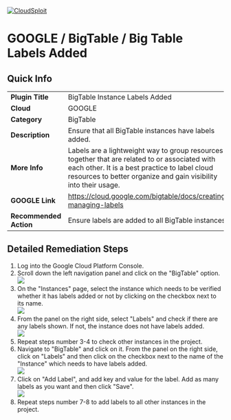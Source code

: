 [![CloudSploit](https://cloudsploit.com/img/logo-new-big-text-100.png "CloudSploit")](https://cloudsploit.com)

# GOOGLE / BigTable / Big Table Labels Added

## Quick Info

| | |
|-|-|
| **Plugin Title** | BigTable Instance Labels Added |
| **Cloud** | GOOGLE |
| **Category** | BigTable |
| **Description** | Ensure that all BigTable instances have labels added. |
| **More Info** | Labels are a lightweight way to group resources together that are related to or associated with each other. It is a best practice to label cloud resources to better organize and gain visibility into their usage. |
| **GOOGLE Link** | https://cloud.google.com/bigtable/docs/creating-managing-labels |
| **Recommended Action** | Ensure labels are added to all BigTable instances. |

## Detailed Remediation Steps
1. Log into the Google Cloud Platform Console.
2. Scroll down the left navigation panel and click on the "BigTable" option. </br> <img src="../../../resources/google/bigtable/bigtable-instance-labels-added/step2.png">
3. On the "Instances" page, select the instance which needs to be verified whether it has labels added or not by clicking on the checkbox next to its name.</br> <img src="../../../resources/google/bigtable/bigtable-instance-labels-added/step3.png"/>
4. From the panel on the right side, select "Labels" and check if there are any labels shown. If not, the instance does not have labels added.</br> <img src="../../../resources/google/bigtable/bigtable-instance-labels-added/step4.png"/>
5. Repeat steps number 3-4 to check other instances in the project.</br>
6. Navigate to "BigTable" and click on it. From the panel on the right side, click on "Labels" and then click on the checkbox next to the name of the "Instance" which needs to have labels added.</br> <img src="../../../resources/google/bigtable/bigtable-instance-labels-added/step4.png"/>
7. Click on "Add Label", and add key and value for the label. Add as many labels as you want and then click "Save".</br> <img src="../../../resources/google/bigtable/bigtable-instance-labels-added/step7.png"/>
8. Repeat steps number 7-8 to add labels to all other instances in the project.</br>
